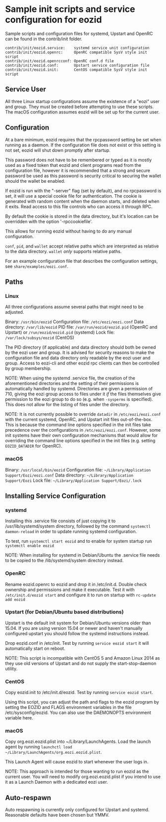 Sample init scripts and service configuration for eozid
==========================================================

Sample scripts and configuration files for systemd, Upstart and OpenRC
can be found in the contrib/init folder.

    contrib/init/eozid.service:    systemd service unit configuration
    contrib/init/eozid.openrc:     OpenRC compatible SysV style init script
    contrib/init/eozid.openrcconf: OpenRC conf.d file
    contrib/init/eozid.conf:       Upstart service configuration file
    contrib/init/eozid.init:       CentOS compatible SysV style init script

Service User
---------------------------------

All three Linux startup configurations assume the existence of a "eozi" user
and group.  They must be created before attempting to use these scripts.
The macOS configuration assumes eozid will be set up for the current user.

Configuration
---------------------------------

At a bare minimum, eozid requires that the rpcpassword setting be set
when running as a daemon.  If the configuration file does not exist or this
setting is not set, eozid will shut down promptly after startup.

This password does not have to be remembered or typed as it is mostly used
as a fixed token that eozid and client programs read from the configuration
file, however it is recommended that a strong and secure password be used
as this password is security critical to securing the wallet should the
wallet be enabled.

If eozid is run with the "-server" flag (set by default), and no rpcpassword is set,
it will use a special cookie file for authentication. The cookie is generated with random
content when the daemon starts, and deleted when it exits. Read access to this file
controls who can access it through RPC.

By default the cookie is stored in the data directory, but it's location can be overridden
with the option '-rpccookiefile'.

This allows for running eozid without having to do any manual configuration.

`conf`, `pid`, and `wallet` accept relative paths which are interpreted as
relative to the data directory. `wallet` *only* supports relative paths.

For an example configuration file that describes the configuration settings,
see `share/examples/eozi.conf`.

Paths
---------------------------------

### Linux

All three configurations assume several paths that might need to be adjusted.

Binary:              `/usr/bin/eozid`
Configuration file:  `/etc/eozi/eozi.conf`
Data directory:      `/var/lib/eozid`
PID file:            `/var/run/eozid/eozid.pid` (OpenRC and Upstart) or `/run/eozid/eozid.pid` (systemd)
Lock file:           `/var/lock/subsys/eozid` (CentOS)

The PID directory (if applicable) and data directory should both be owned by the
eozi user and group. It is advised for security reasons to make the
configuration file and data directory only readable by the eozi user and
group. Access to eozi-cli and other eozid rpc clients can then be
controlled by group membership.

NOTE: When using the systemd .service file, the creation of the aforementioned
directories and the setting of their permissions is automatically handled by
systemd. Directories are given a permission of 710, giving the eozi group
access to files under it _if_ the files themselves give permission to the
eozi group to do so (e.g. when `-sysperms` is specified). This does not allow
for the listing of files under the directory.

NOTE: It is not currently possible to override `datadir` in
`/etc/eozi/eozi.conf` with the current systemd, OpenRC, and Upstart init
files out-of-the-box. This is because the command line options specified in the
init files take precedence over the configurations in
`/etc/eozi/eozi.conf`. However, some init systems have their own
configuration mechanisms that would allow for overriding the command line
options specified in the init files (e.g. setting `EOZID_DATADIR` for
OpenRC).

### macOS

Binary:              `/usr/local/bin/eozid`
Configuration file:  `~/Library/Application Support/Eozi/eozi.conf`
Data directory:      `~/Library/Application Support/Eozi`
Lock file:           `~/Library/Application Support/Eozi/.lock`

Installing Service Configuration
-----------------------------------

### systemd

Installing this .service file consists of just copying it to
/usr/lib/systemd/system directory, followed by the command
`systemctl daemon-reload` in order to update running systemd configuration.

To test, run `systemctl start eozid` and to enable for system startup run
`systemctl enable eozid`

NOTE: When installing for systemd in Debian/Ubuntu the .service file needs to be copied to the /lib/systemd/system directory instead.

### OpenRC

Rename eozid.openrc to eozid and drop it in /etc/init.d.  Double
check ownership and permissions and make it executable.  Test it with
`/etc/init.d/eozid start` and configure it to run on startup with
`rc-update add eozid`

### Upstart (for Debian/Ubuntu based distributions)

Upstart is the default init system for Debian/Ubuntu versions older than 15.04. If you are using version 15.04 or newer and haven't manually configured upstart you should follow the systemd instructions instead.

Drop eozid.conf in /etc/init.  Test by running `service eozid start`
it will automatically start on reboot.

NOTE: This script is incompatible with CentOS 5 and Amazon Linux 2014 as they
use old versions of Upstart and do not supply the start-stop-daemon utility.

### CentOS

Copy eozid.init to /etc/init.d/eozid. Test by running `service eozid start`.

Using this script, you can adjust the path and flags to the eozid program by
setting the EOZID and FLAGS environment variables in the file
/etc/sysconfig/eozid. You can also use the DAEMONOPTS environment variable here.

### macOS

Copy org.eozi.eozid.plist into ~/Library/LaunchAgents. Load the launch agent by
running `launchctl load ~/Library/LaunchAgents/org.eozi.eozid.plist`.

This Launch Agent will cause eozid to start whenever the user logs in.

NOTE: This approach is intended for those wanting to run eozid as the current user.
You will need to modify org.eozi.eozid.plist if you intend to use it as a
Launch Daemon with a dedicated eozi user.

Auto-respawn
-----------------------------------

Auto respawning is currently only configured for Upstart and systemd.
Reasonable defaults have been chosen but YMMV.
